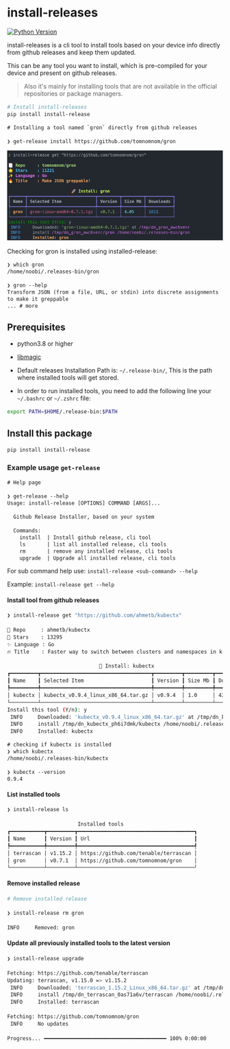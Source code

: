 # install-releases
[![Python Version](https://img.shields.io/badge/Python-3.8_to_3.10-xx.svg)](https://shields.io/)

install-releases is a cli tool to install tools based on your device info directly from github releases and keep them updated.

This can be any tool you want to install, which is pre-compiled for your device and present on github releases.

> Also it's mainly for installing tools that are not available in the official repositories or package managers.

```bash
# Install install-releases
pip install install-release
```

```
# Installing a tool named `gron` directly from github releases

❯ get-release install https://github.com/tomnomnom/gron 
```

![demo](.github/images/demo.png)


Checking for gron is installed using installed-release:

```
❯ which gron
/home/noobi/.releases-bin/gron

❯ gron --help
Transform JSON (from a file, URL, or stdin) into discrete assignments to make it greppable
... # more
```

## Prerequisites

- python3.8 or higher

- [libmagic](https://github.com/ahupp/python-magic#installation)
- Default releases Installation Path is: `~/.release-bin/`,
This is the path where installed tools will get stored.

- In order to run installed tools, you need to add the following line your `~/.bashrc` or `~/.zshrc` file:

```bash
export PATH=$HOME/.release-bin:$PATH
```


## Install this package

```bash
pip install install-release
```


### Example usage `get-release`


```
# Help page

❯ get-release --help
Usage: install-release [OPTIONS] COMMAND [ARGS]...

  Github Release Installer, based on your system

  Commands:
    install  | Install github release, cli tool
    ls       | list all installed release, cli tools
    rm       | remove any installed release, cli tools
    upgrade  | Upgrade all installed release, cli tools

```

For sub command help use: `install-release <sub-command> --help`

Example: `install-release get --help`



#### Install tool from github releases

```bash
❯ install-release get "https://github.com/ahmetb/kubectx"

📑 Repo     : ahmetb/kubectx
🌟 Stars    : 13295
✨ Language : Go
🔥 Title    : Faster way to switch between clusters and namespaces in kubectl

                              🚀 Install: kubectx                               
┏━━━━━━━━━┳━━━━━━━━━━━━━━━━━━━━━━━━━━━━━━━━━━━━┳━━━━━━━━━┳━━━━━━━━━┳━━━━━━━━━━━┓
┃ Name    ┃ Selected Item                      ┃ Version ┃ Size Mb ┃ Downloads ┃
┡━━━━━━━━━╇━━━━━━━━━━━━━━━━━━━━━━━━━━━━━━━━━━━━╇━━━━━━━━━╇━━━━━━━━━╇━━━━━━━━━━━┩
│ kubectx │ kubectx_v0.9.4_linux_x86_64.tar.gz │ v0.9.4  │ 1.0     │ 43811     │
└─────────┴────────────────────────────────────┴─────────┴─────────┴───────────┘
Install this tool (Y/n): y
 INFO     Downloaded: 'kubectx_v0.9.4_linux_x86_64.tar.gz' at /tmp/dn_kubectx_ph6i7dmk                                                               utils.py:159
 INFO     install /tmp/dn_kubectx_ph6i7dmk/kubectx /home/noobi/.releases-bin/kubectx                                                                  core.py:132
 INFO     Installed: kubectx
```
```
# checking if kubectx is installed
❯ which kubectx
/home/noobi/.releases-bin/kubectx

❯ kubectx --version
0.9.4
```

#### List installed tools

```bash
❯ install-release ls

                       Installed tools                        
┏━━━━━━━━━━━┳━━━━━━━━━┳━━━━━━━━━━━━━━━━━━━━━━━━━━━━━━━━━━━━━━┓
┃ Name      ┃ Version ┃ Url                                  ┃
┡━━━━━━━━━━━╇━━━━━━━━━╇━━━━━━━━━━━━━━━━━━━━━━━━━━━━━━━━━━━━━━┩
│ terrascan │ v1.15.2 │ https://github.com/tenable/terrascan │
│ gron      │ v0.7.1  │ https://github.com/tomnomnom/gron    │
└───────────┴─────────┴──────────────────────────────────────┘    
```

#### Remove installed release

```bash
# Remove installed release

❯ install-release rm gron
    
INFO     Removed: gron           
```

#### Update all previously installed tools to the latest version

```bash
❯ install-release upgrade

Fetching: https://github.com/tenable/terrascan
Updating: terrascan, v1.15.0 => v1.15.2
 INFO     Downloaded: 'terrascan_1.15.2_Linux_x86_64.tar.gz' at /tmp/dn_terrascan_0as71a6v
 INFO     install /tmp/dn_terrascan_0as71a6v/terrascan /home/noobi/.releases-bin/terrascan
 INFO     Installed: terrascan

Fetching: https://github.com/tomnomnom/gron
 INFO     No updates

Progress... ━━━━━━━━━━━━━━━━━━━━━━━━━━━━━━━━━━━━━━━━ 100% 0:00:00 
```

